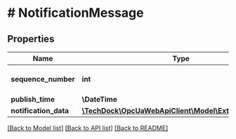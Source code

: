 # # NotificationMessage

## Properties

Name | Type | Description | Notes
------------ | ------------- | ------------- | -------------
**sequence_number** | **int** |  | [optional] [default to 0]
**publish_time** | **\DateTime** |  | [optional]
**notification_data** | [**\TechDock\OpcUaWebApiClient\Model\ExtensionObject[]**](ExtensionObject.md) |  | [optional]

[[Back to Model list]](../../README.md#models) [[Back to API list]](../../README.md#endpoints) [[Back to README]](../../README.md)

